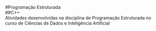 #Programação Estruturada </br>
##C++ </br>
Atividades desenvolvidas na disciplina de Programação Estruturada no curso de Ciências de Dados e Inteligência Artificial 

